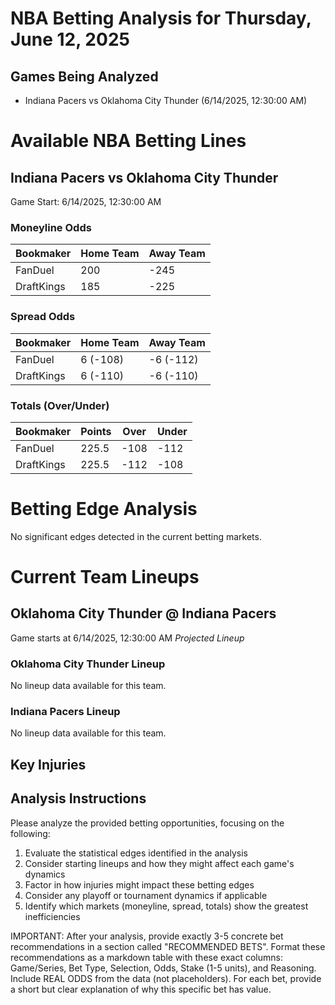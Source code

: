 # NBA Betting Analysis for Thursday, June 12, 2025

## Games Being Analyzed

- Indiana Pacers vs Oklahoma City Thunder (6/14/2025, 12:30:00 AM)

# Available NBA Betting Lines

## Indiana Pacers vs Oklahoma City Thunder
Game Start: 6/14/2025, 12:30:00 AM

### Moneyline Odds
| Bookmaker | Home Team | Away Team |
|-----------|-----------|----------|
| FanDuel | 200 | -245 |
| DraftKings | 185 | -225 |

### Spread Odds
| Bookmaker | Home Team | Away Team |
|-----------|-----------|----------|
| FanDuel | 6 (-108) | -6 (-112) |
| DraftKings | 6 (-110) | -6 (-110) |

### Totals (Over/Under)
| Bookmaker | Points | Over | Under |
|-----------|--------|------|-------|
| FanDuel | 225.5 | -108 | -112 |
| DraftKings | 225.5 | -112 | -108 |


# Betting Edge Analysis

No significant edges detected in the current betting markets.

# Current Team Lineups

## Oklahoma City Thunder @ Indiana Pacers
Game starts at 6/14/2025, 12:30:00 AM
*Projected Lineup*

### Oklahoma City Thunder Lineup
No lineup data available for this team.

### Indiana Pacers Lineup
No lineup data available for this team.



## Key Injuries


## Analysis Instructions

Please analyze the provided betting opportunities, focusing on the following:

1. Evaluate the statistical edges identified in the analysis
2. Consider starting lineups and how they might affect each game's dynamics
3. Factor in how injuries might impact these betting edges
4. Consider any playoff or tournament dynamics if applicable
5. Identify which markets (moneyline, spread, totals) show the greatest inefficiencies

IMPORTANT: After your analysis, provide exactly 3-5 concrete bet recommendations in a section called "RECOMMENDED BETS". Format these recommendations as a markdown table with these exact columns: Game/Series, Bet Type, Selection, Odds, Stake (1-5 units), and Reasoning. Include REAL ODDS from the data (not placeholders). For each bet, provide a short but clear explanation of why this specific bet has value.